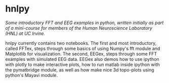 # hnlpy
<i>Some introductory FFT and EEG examples in python, written initially as part of a mini-course for members of the Human Neuroscience Laboratory (HNL) at UC Irvine.</i>       

hnlpy currently contains two notebooks. The first and most introductory, called FFTex, steps through some basics of using Numpy's fft module and Matplotlib for visualization. The second, EEGex, steps through some FFT examples with simulated EEG data. EEGex also demos how to use ipython with plotly to make interactive plots, how to run matlab inside ipython with the pymatbridge module, as well as how make nice 3d topo-plots using python's Mayavi module.     
